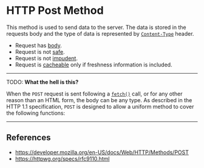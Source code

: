 # HTTP Post Method

This method is used to send data to the server. The data is stored in the requests body and the type of data is represented by [`Content-Type`](/http/headers/content-type) header.

- Request has [body](/http/body).
- Request is not [safe](/http/requests/safe).
- Request is not [impudent](/http/requests/impudent).
- Request is [cacheable](/http/requests/cacheable) only if freshness information is included.

---
TODO: **What the hell is this?**

When the `POST` request is sent following a [`fetch()`](https://developer.mozilla.org/en-US/docs/Web/API/Window/fetch "fetch()") call, or for any other reason than an HTML form, the body can be any type. As described in the HTTP 1.1 specification, `POST` is designed to allow a uniform method to cover the following functions:

---

## References

- https://developer.mozilla.org/en-US/docs/Web/HTTP/Methods/POST
- https://httpwg.org/specs/rfc9110.html
